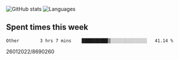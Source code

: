 ![GitHub stats](https://github-readme-stats.vercel.app/api?username=emipa606&theme=github_dark&show_icons=true) 
![Languages](https://github-readme-stats.vercel.app/api/top-langs/?username=emipa606&theme=github_dark&layout=compact)

## Spent times this week
<!--START_SECTION:waka-->

```text
Other        3 hrs 7 mins    ██████████▒░░░░░░░░░░░░░░   41.14 %
```

<!--END_SECTION:waka-->


26012022/8690260
